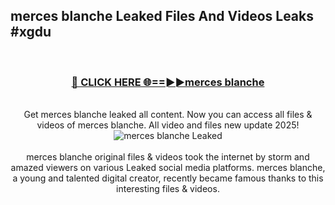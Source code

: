 ## merces blanche Leaked Files And Videos Leaks #xgdu
<br>
<div align="center">
<h3><a href="https://watchclip.my.id/merces blanche" rel="nofollow">🔴 CLICK HERE 🌐==►►merces blanche</a></h3>
<br>
Get merces blanche leaked all content. Now you can access all files & videos of merces blanche. All video and files new update 2025!
<br>
<a href="https://watchclip.my.id/merces blanche" rel="nofollow" data-target="animated-image.originalLink"><img src="https://i.ibb.co.com/WyWwxjT/player-gif2.gif" alt="merces blanche Leaked" style="max-width: 100%; display: inline-block;" data-target="animated-image.originalImage"></a>
<br><br>
merces blanche original files & videos took the internet by storm and amazed viewers on various Leaked social media platforms. merces blanche, a young and talented digital creator, recently became famous thanks to this interesting files & videos.
</div>
<br>